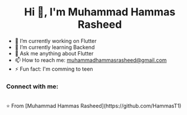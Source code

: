  <h1 align="center">Hi 👋, I'm Muhammad Hammas Rasheed</h1>

- 🔭 I’m currently working on Flutter
- 🌱 I’m currently learning Backend
- 💬 Ask me anything about Flutter 
- 📫 How to reach me: muhammadhammasrasheed@gmail.com
- ⚡ Fun fact: I'm comming to teen
  
### Connect with me:
<div id="badges">
  <a href="https://github.com/HammasT1">
   <a href="https://www.instagram.com/hammas_2.0">
  </a>
   <a href="https://fb.com/Muhammad Hammas">
  </a>
</div>



<br>
⭐️ From [Muhammad Hammas Rasheed](https://github.com/HammasT1)
